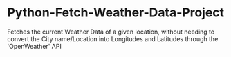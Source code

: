 # Python-Fetch-Weather-Data-Project
Fetches the current Weather Data of a given location, without needing to convert the City name/Location into Longitudes and Latitudes through the 'OpenWeather' API
